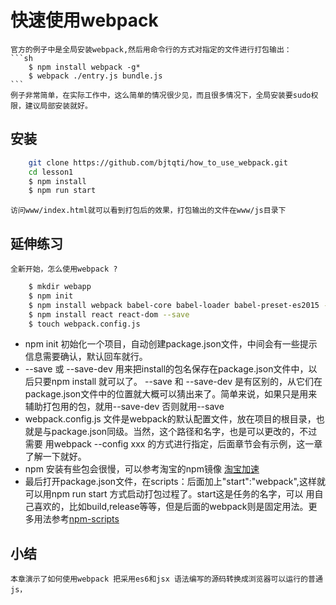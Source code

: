 
# 快速使用webpack
	
	官方的例子中是全局安装webpack,然后用命令行的方式对指定的文件进行打包输出：
	```sh
		$ npm install webpack -g* 
	 	$ webpack ./entry.js bundle.js
	```
	例子非常简单，在实际工作中，这么简单的情况很少见，而且很多情况下，全局安装要sudo权限，建议局部安装就好。

## 安装
	
```sh
	git clone https://github.com/bjtqti/how_to_use_webpack.git
	cd lesson1
	$ npm install
	$ npm run start
```
    访问www/index.html就可以看到打包后的效果，打包输出的文件在www/js目录下

## 延伸练习

	全新开始，怎么使用webpack ?

```sh
	$ mkdir webapp
	$ npm init
	$ npm install webpack babel-core babel-loader babel-preset-es2015 --save-dev
	$ npm install react react-dom --save
	$ touch webpack.config.js
``` 
*  npm init 初始化一个项目，自动创建package.json文件，中间会有一些提示信息需要确认，默认回车就行。
*  --save 或 --save-dev 用来把install的包名保存在package.json文件中，以后只要npm install 就可以了。
   --save 和 --save-dev 是有区别的，从它们在package.json文件中的位置就大概可以猜出来了。简单来说，如果只是用来辅助打包用的包，就用--save-dev
   否则就用--save
*  webpack.config.js 文件是webpack的默认配置文件，放在项目的根目录，也就是与package.json同级。当然，这个路径和名字，也是可以更改的，不过需要
	用webpack --config xxx 的方式进行指定，后面章节会有示例，这一章了解一下就好。
*  npm 安装有些包会很慢，可以参考淘宝的npm镜像 [淘宝加速](https://npm.taobao.org/)
*  最后打开package.json文件，在scripts：后面加上"start":"webpack",这样就可以用npm run start 方式启动打包过程了。start这是任务的名字，可以
	用自己喜欢的，比如build,release等等，但是后面的webpack则是固定用法。更多用法参考[npm-scripts](https://docs.npmjs.com/misc/scripts)

## 小结

	本章演示了如何使用webpack 把采用es6和jsx 语法编写的源码转换成浏览器可以运行的普通js，